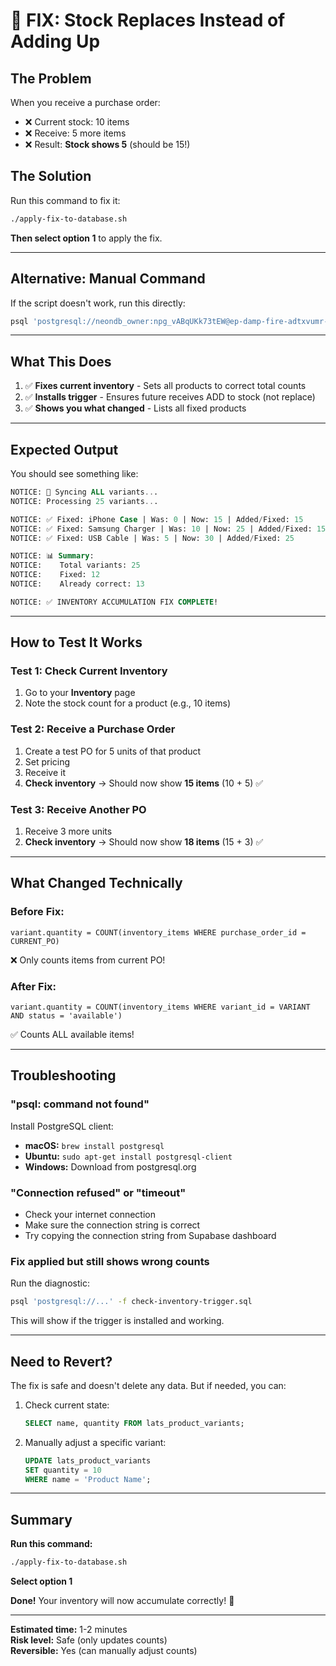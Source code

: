 # 🚨 FIX: Stock Replaces Instead of Adding Up

## The Problem
When you receive a purchase order:
- ❌ Current stock: 10 items
- ❌ Receive: 5 more items  
- ❌ Result: **Stock shows 5** (should be 15!)

## The Solution
Run this command to fix it:

```bash
./apply-fix-to-database.sh
```

**Then select option 1** to apply the fix.

---

## Alternative: Manual Command

If the script doesn't work, run this directly:

```bash
psql 'postgresql://neondb_owner:npg_vABqUKk73tEW@ep-damp-fire-adtxvumr-pooler.c-2.us-east-1.aws.neon.tech/neondb?sslmode=require&channel_binding=require' -f fix-inventory-accumulation.sql
```

---

## What This Does

1. ✅ **Fixes current inventory** - Sets all products to correct total counts
2. ✅ **Installs trigger** - Ensures future receives ADD to stock (not replace)
3. ✅ **Shows you what changed** - Lists all fixed products

---

## Expected Output

You should see something like:

```sql
NOTICE: 🔄 Syncing ALL variants...
NOTICE: Processing 25 variants...

NOTICE: ✅ Fixed: iPhone Case | Was: 0 | Now: 15 | Added/Fixed: 15
NOTICE: ✅ Fixed: Samsung Charger | Was: 10 | Now: 25 | Added/Fixed: 15
NOTICE: ✅ Fixed: USB Cable | Was: 5 | Now: 30 | Added/Fixed: 25

NOTICE: 📊 Summary:
NOTICE:    Total variants: 25
NOTICE:    Fixed: 12
NOTICE:    Already correct: 13

NOTICE: ✅ INVENTORY ACCUMULATION FIX COMPLETE!
```

---

## How to Test It Works

### Test 1: Check Current Inventory
1. Go to your **Inventory** page
2. Note the stock count for a product (e.g., 10 items)

### Test 2: Receive a Purchase Order
1. Create a test PO for 5 units of that product
2. Set pricing
3. Receive it
4. **Check inventory** → Should now show **15 items** (10 + 5) ✅

### Test 3: Receive Another PO
1. Receive 3 more units
2. **Check inventory** → Should now show **18 items** (15 + 3) ✅

---

## What Changed Technically

### Before Fix:
```
variant.quantity = COUNT(inventory_items WHERE purchase_order_id = CURRENT_PO)
```
❌ Only counts items from current PO!

### After Fix:
```
variant.quantity = COUNT(inventory_items WHERE variant_id = VARIANT AND status = 'available')
```
✅ Counts ALL available items!

---

## Troubleshooting

### "psql: command not found"
Install PostgreSQL client:
- **macOS:** `brew install postgresql`
- **Ubuntu:** `sudo apt-get install postgresql-client`
- **Windows:** Download from postgresql.org

### "Connection refused" or "timeout"
- Check your internet connection
- Make sure the connection string is correct
- Try copying the connection string from Supabase dashboard

### Fix applied but still shows wrong counts
Run the diagnostic:
```bash
psql 'postgresql://...' -f check-inventory-trigger.sql
```

This will show if the trigger is installed and working.

---

## Need to Revert?

The fix is safe and doesn't delete any data. But if needed, you can:

1. Check current state:
   ```sql
   SELECT name, quantity FROM lats_product_variants;
   ```

2. Manually adjust a specific variant:
   ```sql
   UPDATE lats_product_variants 
   SET quantity = 10 
   WHERE name = 'Product Name';
   ```

---

## Summary

**Run this command:**
```bash
./apply-fix-to-database.sh
```

**Select option 1**

**Done!** Your inventory will now accumulate correctly! 🎉

---

**Estimated time:** 1-2 minutes  
**Risk level:** Safe (only updates counts)  
**Reversible:** Yes (can manually adjust counts)

